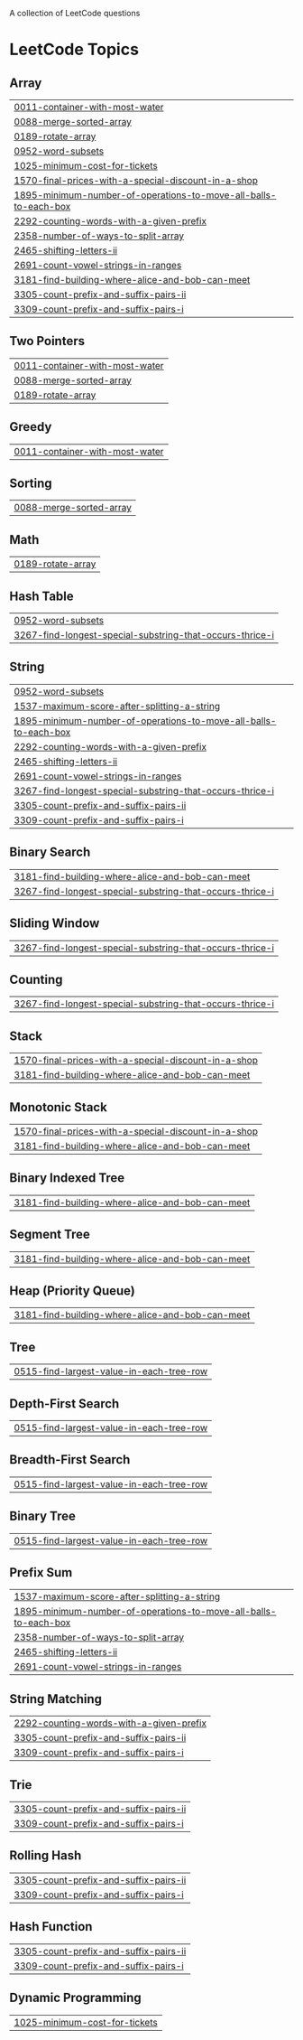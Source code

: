 A collection of LeetCode questions

<!---LeetCode Topics Start-->
# LeetCode Topics
## Array
|  |
| ------- |
| [0011-container-with-most-water](https://github.com/avexxx3/LeetCode/tree/master/0011-container-with-most-water) |
| [0088-merge-sorted-array](https://github.com/avexxx3/LeetCode/tree/master/0088-merge-sorted-array) |
| [0189-rotate-array](https://github.com/avexxx3/LeetCode/tree/master/0189-rotate-array) |
| [0952-word-subsets](https://github.com/avexxx3/LeetCode/tree/master/0952-word-subsets) |
| [1025-minimum-cost-for-tickets](https://github.com/avexxx3/LeetCode/tree/master/1025-minimum-cost-for-tickets) |
| [1570-final-prices-with-a-special-discount-in-a-shop](https://github.com/avexxx3/LeetCode/tree/master/1570-final-prices-with-a-special-discount-in-a-shop) |
| [1895-minimum-number-of-operations-to-move-all-balls-to-each-box](https://github.com/avexxx3/LeetCode/tree/master/1895-minimum-number-of-operations-to-move-all-balls-to-each-box) |
| [2292-counting-words-with-a-given-prefix](https://github.com/avexxx3/LeetCode/tree/master/2292-counting-words-with-a-given-prefix) |
| [2358-number-of-ways-to-split-array](https://github.com/avexxx3/LeetCode/tree/master/2358-number-of-ways-to-split-array) |
| [2465-shifting-letters-ii](https://github.com/avexxx3/LeetCode/tree/master/2465-shifting-letters-ii) |
| [2691-count-vowel-strings-in-ranges](https://github.com/avexxx3/LeetCode/tree/master/2691-count-vowel-strings-in-ranges) |
| [3181-find-building-where-alice-and-bob-can-meet](https://github.com/avexxx3/LeetCode/tree/master/3181-find-building-where-alice-and-bob-can-meet) |
| [3305-count-prefix-and-suffix-pairs-ii](https://github.com/avexxx3/LeetCode/tree/master/3305-count-prefix-and-suffix-pairs-ii) |
| [3309-count-prefix-and-suffix-pairs-i](https://github.com/avexxx3/LeetCode/tree/master/3309-count-prefix-and-suffix-pairs-i) |
## Two Pointers
|  |
| ------- |
| [0011-container-with-most-water](https://github.com/avexxx3/LeetCode/tree/master/0011-container-with-most-water) |
| [0088-merge-sorted-array](https://github.com/avexxx3/LeetCode/tree/master/0088-merge-sorted-array) |
| [0189-rotate-array](https://github.com/avexxx3/LeetCode/tree/master/0189-rotate-array) |
## Greedy
|  |
| ------- |
| [0011-container-with-most-water](https://github.com/avexxx3/LeetCode/tree/master/0011-container-with-most-water) |
## Sorting
|  |
| ------- |
| [0088-merge-sorted-array](https://github.com/avexxx3/LeetCode/tree/master/0088-merge-sorted-array) |
## Math
|  |
| ------- |
| [0189-rotate-array](https://github.com/avexxx3/LeetCode/tree/master/0189-rotate-array) |
## Hash Table
|  |
| ------- |
| [0952-word-subsets](https://github.com/avexxx3/LeetCode/tree/master/0952-word-subsets) |
| [3267-find-longest-special-substring-that-occurs-thrice-i](https://github.com/avexxx3/LeetCode/tree/master/3267-find-longest-special-substring-that-occurs-thrice-i) |
## String
|  |
| ------- |
| [0952-word-subsets](https://github.com/avexxx3/LeetCode/tree/master/0952-word-subsets) |
| [1537-maximum-score-after-splitting-a-string](https://github.com/avexxx3/LeetCode/tree/master/1537-maximum-score-after-splitting-a-string) |
| [1895-minimum-number-of-operations-to-move-all-balls-to-each-box](https://github.com/avexxx3/LeetCode/tree/master/1895-minimum-number-of-operations-to-move-all-balls-to-each-box) |
| [2292-counting-words-with-a-given-prefix](https://github.com/avexxx3/LeetCode/tree/master/2292-counting-words-with-a-given-prefix) |
| [2465-shifting-letters-ii](https://github.com/avexxx3/LeetCode/tree/master/2465-shifting-letters-ii) |
| [2691-count-vowel-strings-in-ranges](https://github.com/avexxx3/LeetCode/tree/master/2691-count-vowel-strings-in-ranges) |
| [3267-find-longest-special-substring-that-occurs-thrice-i](https://github.com/avexxx3/LeetCode/tree/master/3267-find-longest-special-substring-that-occurs-thrice-i) |
| [3305-count-prefix-and-suffix-pairs-ii](https://github.com/avexxx3/LeetCode/tree/master/3305-count-prefix-and-suffix-pairs-ii) |
| [3309-count-prefix-and-suffix-pairs-i](https://github.com/avexxx3/LeetCode/tree/master/3309-count-prefix-and-suffix-pairs-i) |
## Binary Search
|  |
| ------- |
| [3181-find-building-where-alice-and-bob-can-meet](https://github.com/avexxx3/LeetCode/tree/master/3181-find-building-where-alice-and-bob-can-meet) |
| [3267-find-longest-special-substring-that-occurs-thrice-i](https://github.com/avexxx3/LeetCode/tree/master/3267-find-longest-special-substring-that-occurs-thrice-i) |
## Sliding Window
|  |
| ------- |
| [3267-find-longest-special-substring-that-occurs-thrice-i](https://github.com/avexxx3/LeetCode/tree/master/3267-find-longest-special-substring-that-occurs-thrice-i) |
## Counting
|  |
| ------- |
| [3267-find-longest-special-substring-that-occurs-thrice-i](https://github.com/avexxx3/LeetCode/tree/master/3267-find-longest-special-substring-that-occurs-thrice-i) |
## Stack
|  |
| ------- |
| [1570-final-prices-with-a-special-discount-in-a-shop](https://github.com/avexxx3/LeetCode/tree/master/1570-final-prices-with-a-special-discount-in-a-shop) |
| [3181-find-building-where-alice-and-bob-can-meet](https://github.com/avexxx3/LeetCode/tree/master/3181-find-building-where-alice-and-bob-can-meet) |
## Monotonic Stack
|  |
| ------- |
| [1570-final-prices-with-a-special-discount-in-a-shop](https://github.com/avexxx3/LeetCode/tree/master/1570-final-prices-with-a-special-discount-in-a-shop) |
| [3181-find-building-where-alice-and-bob-can-meet](https://github.com/avexxx3/LeetCode/tree/master/3181-find-building-where-alice-and-bob-can-meet) |
## Binary Indexed Tree
|  |
| ------- |
| [3181-find-building-where-alice-and-bob-can-meet](https://github.com/avexxx3/LeetCode/tree/master/3181-find-building-where-alice-and-bob-can-meet) |
## Segment Tree
|  |
| ------- |
| [3181-find-building-where-alice-and-bob-can-meet](https://github.com/avexxx3/LeetCode/tree/master/3181-find-building-where-alice-and-bob-can-meet) |
## Heap (Priority Queue)
|  |
| ------- |
| [3181-find-building-where-alice-and-bob-can-meet](https://github.com/avexxx3/LeetCode/tree/master/3181-find-building-where-alice-and-bob-can-meet) |
## Tree
|  |
| ------- |
| [0515-find-largest-value-in-each-tree-row](https://github.com/avexxx3/LeetCode/tree/master/0515-find-largest-value-in-each-tree-row) |
## Depth-First Search
|  |
| ------- |
| [0515-find-largest-value-in-each-tree-row](https://github.com/avexxx3/LeetCode/tree/master/0515-find-largest-value-in-each-tree-row) |
## Breadth-First Search
|  |
| ------- |
| [0515-find-largest-value-in-each-tree-row](https://github.com/avexxx3/LeetCode/tree/master/0515-find-largest-value-in-each-tree-row) |
## Binary Tree
|  |
| ------- |
| [0515-find-largest-value-in-each-tree-row](https://github.com/avexxx3/LeetCode/tree/master/0515-find-largest-value-in-each-tree-row) |
## Prefix Sum
|  |
| ------- |
| [1537-maximum-score-after-splitting-a-string](https://github.com/avexxx3/LeetCode/tree/master/1537-maximum-score-after-splitting-a-string) |
| [1895-minimum-number-of-operations-to-move-all-balls-to-each-box](https://github.com/avexxx3/LeetCode/tree/master/1895-minimum-number-of-operations-to-move-all-balls-to-each-box) |
| [2358-number-of-ways-to-split-array](https://github.com/avexxx3/LeetCode/tree/master/2358-number-of-ways-to-split-array) |
| [2465-shifting-letters-ii](https://github.com/avexxx3/LeetCode/tree/master/2465-shifting-letters-ii) |
| [2691-count-vowel-strings-in-ranges](https://github.com/avexxx3/LeetCode/tree/master/2691-count-vowel-strings-in-ranges) |
## String Matching
|  |
| ------- |
| [2292-counting-words-with-a-given-prefix](https://github.com/avexxx3/LeetCode/tree/master/2292-counting-words-with-a-given-prefix) |
| [3305-count-prefix-and-suffix-pairs-ii](https://github.com/avexxx3/LeetCode/tree/master/3305-count-prefix-and-suffix-pairs-ii) |
| [3309-count-prefix-and-suffix-pairs-i](https://github.com/avexxx3/LeetCode/tree/master/3309-count-prefix-and-suffix-pairs-i) |
## Trie
|  |
| ------- |
| [3305-count-prefix-and-suffix-pairs-ii](https://github.com/avexxx3/LeetCode/tree/master/3305-count-prefix-and-suffix-pairs-ii) |
| [3309-count-prefix-and-suffix-pairs-i](https://github.com/avexxx3/LeetCode/tree/master/3309-count-prefix-and-suffix-pairs-i) |
## Rolling Hash
|  |
| ------- |
| [3305-count-prefix-and-suffix-pairs-ii](https://github.com/avexxx3/LeetCode/tree/master/3305-count-prefix-and-suffix-pairs-ii) |
| [3309-count-prefix-and-suffix-pairs-i](https://github.com/avexxx3/LeetCode/tree/master/3309-count-prefix-and-suffix-pairs-i) |
## Hash Function
|  |
| ------- |
| [3305-count-prefix-and-suffix-pairs-ii](https://github.com/avexxx3/LeetCode/tree/master/3305-count-prefix-and-suffix-pairs-ii) |
| [3309-count-prefix-and-suffix-pairs-i](https://github.com/avexxx3/LeetCode/tree/master/3309-count-prefix-and-suffix-pairs-i) |
## Dynamic Programming
|  |
| ------- |
| [1025-minimum-cost-for-tickets](https://github.com/avexxx3/LeetCode/tree/master/1025-minimum-cost-for-tickets) |
<!---LeetCode Topics End-->